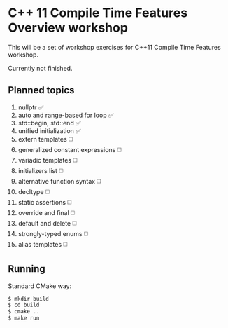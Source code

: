 # C++ 11 Compile Time Features Overview workshop

This will be a set of workshop exercises for C++11 Compile Time Features workshop.

Currently not finished.

## Planned topics

1. nullptr :white_check_mark:
2. auto and range-based for loop :white_check_mark:
3. std::begin, std::end :white_check_mark:
4. unified initialization :white_check_mark:
5. extern templates :white_medium_square:
6. generalized constant expressions :white_medium_square:
7. variadic templates :white_medium_square:
8. initializers list :white_medium_square:
9. alternative function syntax :white_medium_square:
10. decltype :white_medium_square:
11. static assertions :white_medium_square:
12. override and final :white_medium_square:
13. default and delete :white_medium_square:
14. strongly-typed enums :white_medium_square:
15. alias templates :white_medium_square:

## Running

Standard CMake way:

```bash
$ mkdir build
$ cd build
$ cmake ..
$ make run
```
